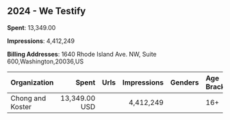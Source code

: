 ## 2024 - We Testify 
**Spent**: 13,349.00

**Impressions**: 4,412,249

**Billing Addresses**: 1640 Rhode Island Ave. NW, Suite 600,Washington,20036,US

|Organization|Spent|Urls|Impressions|Genders|Age Brackets|Country Codes|
|:---|---:|:---|---:|:---|:---|:---|
|Chong and Koster|13,349.00 USD||4,412,249||16+|united states|
